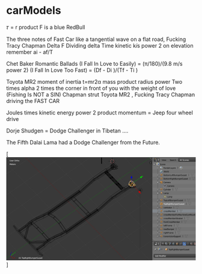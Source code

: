 # carModels

𝜏 = r product F is a blue RedBull

The three notes of Fast Car like a tangential wave on a flat road, 
Fucking Tracy Chapman Delta F Dividing delta Time kinetic k*i*s power 2 on elevation
remember ai - af/T 

Chet Baker Romantic Ballads
(I Fall In Love to Easily) = (π/180)/(9.8 m/s power 2)
(I Fall In Love Too Fast) =  (Df - Di )/(Tf - Ti )

Toyota MR2 moment of inertia t=mr2α mass product radius power Two times alpha
2 times the corner in front of you with the weight of love (Fishing Is NOT a SIN)
Chapman strut Toyota MR2 , Fucking Tracy Chapman driving the FAST CAR

Joules times kinetic energy power 2 product momentum = Jeep four wheel drive

Dorje Shudgen = Dodge Challenger in Tibetan .... 

The Fifth Dalai Lama had a Dodge Challenger from the Future.


[![acuchillados en pleito de embargo ... ](https://raw.githubusercontent.com/rgarro/carModels/main/willyschassis.PNG)]